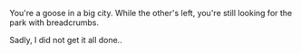 You're a goose in a big city. While the other's left, you're still looking for the park with breadcrumbs.

Sadly, I did not get it all done..